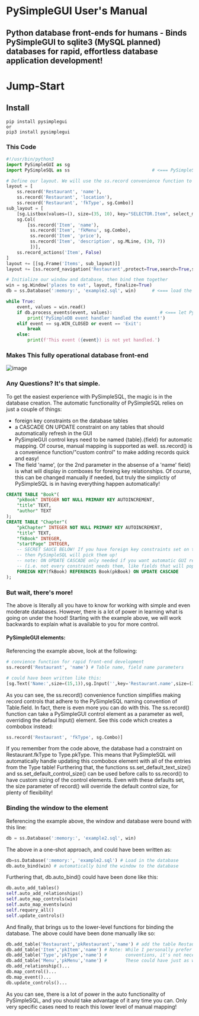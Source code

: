 # PySimpleGUI User's Manual

## Python database front-ends for humans - Binds PySimpleGUI to sqlite3 (MySQL planned) databases for rapid, effortless database application development!

# Jump-Start

## Install

```
pip install pysimplegui
or
pip3 install pysimplegui
```

### This Code

```python
#!/usr/bin/python3
import PySimpleGUI as sg
import PySimpleSQL as ss                               # <=== PySimpleSQL lines will be marked like this.  There's only a few!

# Define our layout. We will use the ss.record convenience function to create the controls
layout = [
    ss.record('Restaurant', 'name'),
    ss.record('Restaurant', 'location'),
    ss.record('Restaurant', 'fkType', sg.Combo)]
sub_layout = [
    [sg.Listbox(values=(), size=(35, 10), key="SELECTOR.Item", select_mode=sg.LISTBOX_SELECT_MODE_SINGLE, enable_events=True),
    sg.Col(
        [ss.record('Item', 'name'),
         ss.record('Item', 'fkMenu', sg.Combo),
         ss.record('Item', 'price'),
         ss.record('Item', 'description', sg.MLine, (30, 7))
         ])],
    ss.record_actions('Item', False)
]
layout += [[sg.Frame('Items', sub_layout)]]
layout += [ss.record_navigation('Restaurant',protect=True,search=True,save=True)]

# Initialize our window and database, then bind them together
win = sg.Window('places to eat', layout, finalize=True)
db = ss.Database(':memory:', 'example2.sql', win)      # <=== load the database and bind it to the window

while True:
    event, values = win.read()
    if db.process_events(event, values):                  # <=== let PySimpleSQL process its own events! Simple!
        print('PySimpleDB event handler handled the event!')
    elif event == sg.WIN_CLOSED or event == 'Exit':
        break
    else:
        print(f'This event ({event}) is not yet handled.')
```
### Makes This fully operational database front-end

![image](https://user-images.githubusercontent.com/70232210/91227678-e8c73700-e6f4-11ea-83ee-4712e687bfb4.png)

### Any Questions?  It's that simple.

To get the easiest experience with PySimpleSQL, the magic is in the database creation.
The automatic functionality of PySimpleSQL relies on just a couple of things:
- foreign key constraints on the database tables
- a CASCADE ON UPDATE constraint on any tables that should automatically refresh in the GUI
- PySimpleGUI control keys need to be named {table}.{field} for automatic mapping.  Of course, manual mapping is supported as well. ss.record() is a convenience function/"custom control" to make adding records quick and easy!
- The field 'name', (or the 2nd parameter in the absense of a 'name' field) is what will display in comboxes for foreing key relationships.  Of course, this can be changed manually if needed, but truly the simplictiy of PySimpleSQL is in having everything happen automatically!

```sql
CREATE TABLE "Book"(
    "pkBook" INTEGER NOT NULL PRIMARY KEY AUTOINCREMENT,
    "title" TEXT,
    "author" TEXT
);
CREATE TABLE "Chapter"(
    "pkChapter" INTEGER NOT NULL PRIMARY KEY AUTOINCREMENT,
    "title" TEXT,
    "fkBook" INTEGER,
    "startPage" INTEGER,
    -- SECRET SAUCE BELOW! If you have foreign key constraints set on the database,
    -- then PySimpleSQL will pick them up!
    -- note: ON UPDATE CASCADE only needed if you want automatic GUI refreshing
    -- (i.e. not every constraint needs them, like fields that will populate comboboxes for example)
    FOREIGN KEY(fkBook) REFERENCES Book(pkBook) ON UPDATE CASCADE
);
```

### But wait, there's more!
The above is literally all you have to know for working with simple and even moderate databases.  However, there is a lot of power in learning what is going on under the hood!  Starting with the example above, we will work backwards to explain what is available to you for more control.

#### PySimpleGUI elements:
Referencing the example above, look at the following:
```python
# convience function for rapid front-end development
ss.record('Restaurant', 'name') # Table name, field name parameters

# could have been written like this:
[sg.Text('Name:',size=(15,1)),sg.Input('',key='Restaurant.name',size=(30,1))]
```
As you can see, the ss.record() convenience function simplifies making record controls that adhere to the PySimpleSQL naming convention of Table.field.
In fact, there is even more you can do with this. The ss.record() function can take a PySimpleGUI control element as a parameter as well, overriding the defaul Input() element.
See this code which creates a combobox instead:
```python
ss.record('Restaurant', 'fkType', sg.Combo)]
```
If you remember from the code above, the database had a constraint on Restaurant.fkType to Type.pkType.  This means that PySimpleSQL will automatically handle updating this combobox element with all of the entries from the Type table!
Furthering that, the functions ss.set_default_text_size() and ss.set_default_control_size() can be used before calls to ss.record() to have custom sizing of the control elements.  Even with these defaults set, the size parameter of record() will override the default control size, for plenty of flexibility!

### Binding the window to the element
Referencing the example above, the window and database were bound with this line:
```python
db = ss.Database(':memory:', 'example2.sql', win)
```
The above in a one-shot approach, and could have been written as:
```python
db=ss.Database(':memory:', 'example2.sql') # Load in the database
db.auto_bind(win) # automatically bind the window to the database
```

Furthering that, db.auto_bind() could have been done like this:
```python
db.auto_add_tables()
self.auto_add_relationships()
self.auto_map_controls(win)
self.auto_map_events(win)
self.requery_all()
self.update_controls()
```

And finally, that brings us to the lower-level functions for binding the database. The above could have been done manually like so:
```python
db.add_table('Restaurant','pkRestaurant','name') # add the table Restaurant, with it's primary key field, and descriptive field (for comboboxes)
db.add_table('Item','pkItem','name') # Note: While I personally prefer to use the pk{Table} and fk{Table} naming
db.add_table('Type','pkType','name') #       conventions, it's not necessary for pySimpleSQL
db.add_table('Menu','pkMenu','name') #       These could have just as well been restaurantID and itemID for example
db.add_relationship()...
db.map_control()...
db.map_event()...
db.update_controls()...
```

As you can see, there is a lot of power in the auto functionality of PySimpleSQL, and you should take advantage of it any time you can.  Only very specific cases need to reach this lower level of manual mapping!